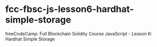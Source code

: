 # fcc-fbsc-js-lesson6-hardhat-simple-storage
freeCodeCamp: Full Blockchain Solidity Course JavaScript - Lesson 6: Hardhat Simple Storage
